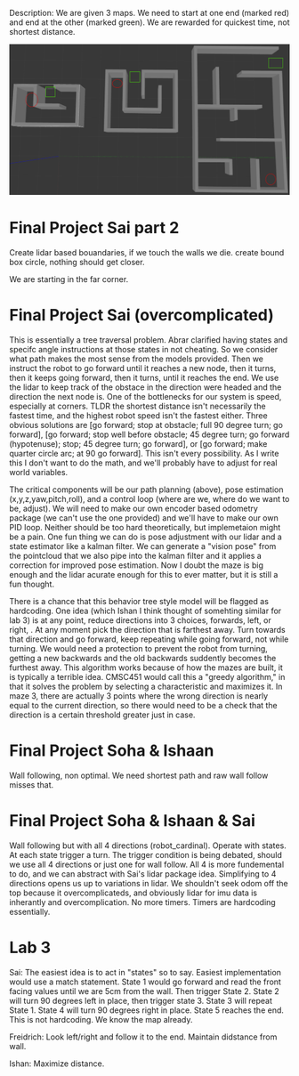 Description: We are given 3 maps. We need to start at one end (marked red) and end at the other (marked green). We are rewarded for quickest time, not shortest distance. 

![](pictures/final_mazes.png)

# Final Project Sai part 2
Create lidar based bouandaries, if we touch the walls we die. create bound box circle, nothing should get closer. 

We are starting in the far corner. 

# Final Project Sai (overcomplicated)
This is essentially a tree traversal problem. Abrar clarified having states and specifc angle instructions at those states in not cheating. So we consider what path makes the most sense from the models provided. Then we instruct the robot to go forward until it reaches a new node, then it turns, then it keeps going forward, then it turns, until it reaches the end. We use the lidar to keep track of the obstace in the direction were headed and the direction the next node is. One of the bottlenecks for our system is speed, especially at corners. TLDR the shortest distance isn't necessarily the fastest time, and the highest robot speed isn't the fastest either. Three obvious solutions are [go forward; stop at obstacle; full 90 degree turn; go forward], [go forward; stop well before obstacle; 45 degree turn; go forward (hypotenuse); stop; 45 degree turn; go forward], or [go forward; make quarter circle arc; at 90 go forward]. This isn't every possibility. As I write this I don't want to do the math, and we'll probably have to adjust for real world variables. 

The critical components will be our path planning (above), pose estimation (x,y,z,yaw,pitch,roll), and a control loop (where are we, where do we want to be, adjust). We will need to make our own encoder based odometry package (we can't use the one provided) and we'll have to make our own PID loop. Neither should be too hard theoretically, but implemetaion might be a pain. One fun thing we can do is pose adjustment with our lidar and a state estimator like a kalman filter. We can generate a "vision pose" from the pointcloud that we also pipe into the kalman filter and it applies a correction for improved pose estimation. Now I doubt the maze is big enough and the lidar acurate enough for this to ever matter, but it is still a fun thought. 

There is a chance that this behavior tree style model will be flagged as hardcoding. One idea (which Ishan I think thought of somehting similar for lab 3) is at any point, reduce directions into 3 choices, forwards, left, or right, . At any moment pick the direction that is farthest away. Turn towards that direction and go forward, keep repeating while going forward, not while turning. We would need a protection to prevent the robot from turning, getting a new backwards and the old backwards suddently becomes the furthest away. This algorithm works because of how the mazes are built, it is typically a terrible idea. CMSC451 would call this a "greedy algorithm," in that it solves the problem by selecting a characteristic and maximizes it. In maze 3, there are actually 3 points where the wrong direction is nearly equal to the current direction, so there would need to be a check that the direction is a certain threshold greater just in case.

# Final Project Soha & Ishaan
Wall following, non optimal. We need shortest path and raw wall follow misses that. 

# Final Project Soha & Ishaan & Sai
Wall following but with all 4 directions (robot_cardinal). Operate with states. At each state trigger a turn. The trigger condition is being debated, should we use all 4 directions or just one for wall follow. All 4 is more fundemental to do, and we can abstract with Sai's lidar package idea. 
Simplifying to 4 directions opens us up to variations in lidar. We shouldn't seek odom off the top because it overcomplicateds, and obviously lidar for imu data is inherantly and overcomplication. 
No more timers. Timers are hardcoding essentially. 

# Lab 3
Sai: The easiest idea is to act in "states" so to say. Easiest implementation would use a match statement. State 1 would go forward and read the front facing values until we are 5cm from the wall. Then trigger State 2. State 2 will turn 90 degrees left in place, then trigger state 3. State 3 will repeat State 1. State 4 will turn 90 degrees right in place. State 5 reaches the end. This is not hardcoding. We know the map already.

Freidrich: Look left/right and follow it to the end. Maintain didstance from wall. 

Ishan: Maximize distance. 

